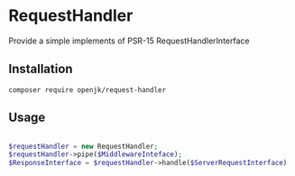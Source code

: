 # RequestHandler

Provide a simple implements of PSR-15 RequestHandlerInterface

## Installation

```
composer require openjk/request-handler
```

## Usage

```php

$requestHandler = new RequestHandler;
$requestHandler->pipe($MiddlewareInteface);
$ResponseInterface = $requestHandler->handle($ServerRequestInterface)

```
